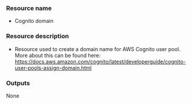 ### Resource name
- Cognito domain

### Resource description
- Resource used to create a domain name for AWS Cognito user pool.
<br>More about this can be found here:<br>
https://docs.aws.amazon.com/cognito/latest/developerguide/cognito-user-pools-assign-domain.html

### Outputs
None
